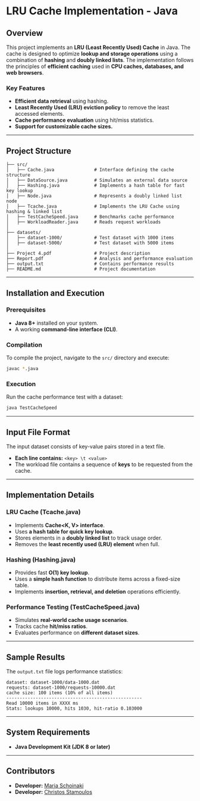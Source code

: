 # LRU Cache Implementation - Java

## Overview
This project implements an **LRU (Least Recently Used) Cache** in Java. The cache is designed to optimize **lookup and storage operations** using a combination of **hashing** and **doubly linked lists**. The implementation follows the principles of **efficient caching** used in **CPU caches, databases, and web browsers**.

### Key Features
- **Efficient data retrieval** using hashing.
- **Least Recently Used (LRU) eviction policy** to remove the least accessed elements.
- **Cache performance evaluation** using hit/miss statistics.
- **Support for customizable cache sizes.**

---

## Project Structure
```
├── src/
│   ├── Cache.java               # Interface defining the cache structure
│   ├── DataSource.java          # Simulates an external data source
│   ├── Hashing.java             # Implements a hash table for fast key lookup
│   ├── Node.java                # Represents a doubly linked list node
│   ├── Tcache.java              # Implements the LRU Cache using hashing & linked list
│   ├── TestCacheSpeed.java      # Benchmarks cache performance
│   ├── WorkloadReader.java      # Reads request workloads
│
├── datasets/
│   ├── dataset-1000/            # Test dataset with 1000 items
│   ├── dataset-5000/            # Test dataset with 5000 items
│
├── Project 4.pdf                # Project description
├── Report.pdf                   # Analysis and performance evaluation
├── output.txt                   # Contains performance results
├── README.md                    # Project documentation
```

---

## Installation and Execution
### Prerequisites
- **Java 8+** installed on your system.
- A working **command-line interface (CLI)**.

### Compilation
To compile the project, navigate to the `src/` directory and execute:
```sh
javac *.java
```

### Execution
Run the cache performance test with a dataset:
```sh
java TestCacheSpeed
```

---

## Input File Format
The input dataset consists of key-value pairs stored in a text file.
- **Each line contains:** `<key> \t <value>`
- The workload file contains a sequence of **keys** to be requested from the cache.

---

## Implementation Details
### **LRU Cache (Tcache.java)**
- Implements **Cache<K, V> interface**.
- Uses **a hash table for quick key lookup**.
- Stores elements in a **doubly linked list** to track usage order.
- Removes the **least recently used (LRU) element** when full.

### **Hashing (Hashing.java)**
- Provides fast **O(1) key lookup**.
- Uses a **simple hash function** to distribute items across a fixed-size table.
- Implements **insertion, retrieval, and deletion** operations efficiently.

### **Performance Testing (TestCacheSpeed.java)**
- Simulates **real-world cache usage scenarios**.
- Tracks cache **hit/miss ratios**.
- Evaluates performance on **different dataset sizes**.

---

## Sample Results
The `output.txt` file logs performance statistics:
```
dataset: dataset-1000/data-1000.dat
requests: dataset-1000/requests-10000.dat
cache size: 100 items (10% of all items)
---------------------------------------------------
Read 10000 items in XXXX ms
Stats: lookups 10000, hits 1030, hit-ratio 0.103000
```

---

## System Requirements
- **Java Development Kit (JDK 8 or later)**

---

## Contributors
- **Developer:** [Maria Schoinaki](https://github.com/MariaSchoinaki)
- **Developer:** [Christos Stamoulos](https://github.com/ChristosStamoulos)